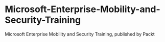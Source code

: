 


# Microsoft-Enterprise-Mobility-and-Security-Training
Microsoft Enterprise Mobility and Security Training, published by Packt
